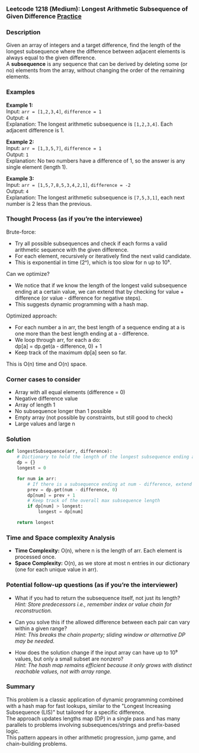 ### Leetcode 1218 (Medium): Longest Arithmetic Subsequence of Given Difference [Practice](https://leetcode.com/problems/longest-arithmetic-subsequence-of-given-difference)

### Description  
Given an array of integers and a target difference, find the length of the longest subsequence where the difference between adjacent elements is always equal to the given difference.  
A **subsequence** is any sequence that can be derived by deleting some (or no) elements from the array, without changing the order of the remaining elements.

### Examples  

**Example 1:**  
Input: `arr = [1,2,3,4]`, `difference = 1`  
Output: `4`  
Explanation: The longest arithmetic subsequence is `[1,2,3,4]`. Each adjacent difference is 1.

**Example 2:**  
Input: `arr = [1,3,5,7]`, `difference = 1`  
Output: `1`  
Explanation: No two numbers have a difference of 1, so the answer is any single element (length 1).

**Example 3:**  
Input: `arr = [1,5,7,8,5,3,4,2,1]`, `difference = -2`  
Output: `4`  
Explanation: The longest arithmetic subsequence is `[7,5,3,1]`, each next number is 2 less than the previous.

### Thought Process (as if you’re the interviewee)  

Brute-force:  
- Try all possible subsequences and check if each forms a valid arithmetic sequence with the given difference.
- For each element, recursively or iteratively find the next valid candidate.
- This is exponential in time (2ⁿ), which is too slow for n up to 10⁵.

Can we optimize?  
- We notice that if we know the length of the longest valid subsequence ending at a certain value, we can extend that by checking for value + difference (or value - difference for negative steps).
- This suggests dynamic programming with a hash map.

Optimized approach:  
- For each number a in arr, the best length of a sequence ending at a is one more than the best length ending at a - difference.
- We loop through arr, for each a do:  
  dp[a] = dp.get(a - difference, 0) + 1  
- Keep track of the maximum dp[a] seen so far.

This is O(n) time and O(n) space.

### Corner cases to consider  
- Array with all equal elements (difference = 0)
- Negative difference value
- Array of length 1
- No subsequence longer than 1 possible
- Empty array (not possible by constraints, but still good to check)
- Large values and large n

### Solution

```python
def longestSubsequence(arr, difference):
    # Dictionary to hold the length of the longest subsequence ending at each value
    dp = {}
    longest = 0

    for num in arr:
        # If there is a subsequence ending at num - difference, extend it
        prev = dp.get(num - difference, 0)
        dp[num] = prev + 1
        # Keep track of the overall max subsequence length
        if dp[num] > longest:
            longest = dp[num]

    return longest
```

### Time and Space complexity Analysis  

- **Time Complexity:** O(n), where n is the length of arr. Each element is processed once.
- **Space Complexity:** O(n), as we store at most n entries in our dictionary (one for each unique value in arr).

### Potential follow-up questions (as if you’re the interviewer)  

- What if you had to return the subsequence itself, not just its length?  
  *Hint: Store predecessors i.e., remember index or value chain for reconstruction.*

- Can you solve this if the allowed difference between each pair can vary within a given range?  
  *Hint: This breaks the chain property; sliding window or alternative DP may be needed.*

- How does the solution change if the input array can have up to 10⁹ values, but only a small subset are nonzero?  
  *Hint: The hash map remains efficient because it only grows with distinct reachable values, not with array range.*

### Summary

This problem is a classic application of dynamic programming combined with a hash map for fast lookups, similar to the "Longest Increasing Subsequence (LIS)" but tailored for a specific difference.  
The approach updates lengths map (DP) in a single pass and has many parallels to problems involving subsequences/strings and prefix-based logic.  
This pattern appears in other arithmetic progression, jump game, and chain-building problems.